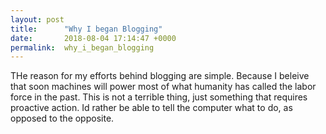 ```yaml
---
layout: post
title:      "Why I began Blogging"
date:       2018-08-04 17:14:47 +0000
permalink:  why_i_began_blogging
---
```



THe reason for my efforts behind blogging are simple.  Because I beleive that soon machines will power most of what humanity has called the labor force in the past.  This is not a terrible thing, just something that requires proactive action.  Id rather be able to tell the computer what to do, as opposed to the opposite.
